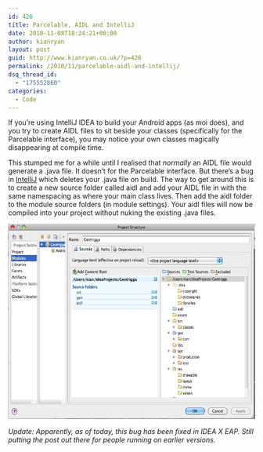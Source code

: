 ```yaml
---
id: 426
title: Parcelable, AIDL and IntelliJ
date: 2010-11-08T18:24:21+00:00
author: kianryan
layout: post
guid: http://www.kianryan.co.uk/?p=426
permalink: /2010/11/parcelable-aidl-and-intellij/
dsq_thread_id:
  - "175552860"
categories:
  - Code
---
```

If you&#8217;re using IntelliJ IDEA to build your Android apps (as moi does), and you try to create AIDL files to sit beside your classes (specifically for the Parcelable interface), you may notice your own classes magically disappearing at compile time.

This stumped me for a while until I realised that _normally_ an AIDL file would generate a .java file. It doesn&#8217;t for the Parcelable interface. But there&#8217;s a bug in [IntelliJ](http://youtrack.jetbrains.net/issue/IDEA-59209) which deletes your .java file on build. The way to get around this is to create a new source folder called aidl and add your AIDL file in with the same namespacing as where your main class lives. Then add the aidl folder to the module source folders (in module settings). Your aidl files will now be compiled into your project without nuking the existing .java files.

<img src="/assets/images/2010/11/Screen-shot-2010-11-08-at-18.22.19.jpg" alt="" title="Project Structure" width="600" height="398" class="alignleft size-full wp-image-427" />

_Update: Apparently, as of today, this bug has been fixed in IDEA X EAP. Still putting the post out there for people running on earlier versions._